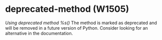 # deprecated-method (W1505)
*Using deprecated method %s()* The method is marked as deprecated and
will be removed in a future version of Python. Consider looking for an
alternative in the documentation.

